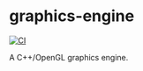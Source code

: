 # graphics-engine
[![CI](https://github.com/miltonmcdonald1986/graphics-engine/actions/workflows/ci.yml/badge.svg)](https://github.com/miltonmcdonald1986/graphics-engine/actions/workflows/ci.yml)

A C++/OpenGL graphics engine.
